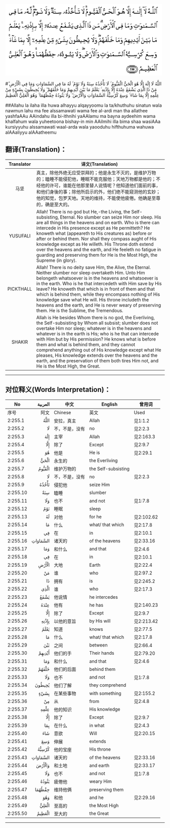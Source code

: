 ![002:255](images/002_255.gif)

#اللَّهُ لَا إِلَٰهَ إِلَّا هُوَ الْحَيُّ الْقَيُّومُ ۚ لَا تَأْخُذُهُ سِنَةٌ وَلَا نَوْمٌ ۚ لَهُ مَا فِي السَّمَاوَاتِ وَمَا فِي الْأَرْضِ ۗ مَنْ ذَا الَّذِي يَشْفَعُ عِنْدَهُ إِلَّا بِإِذْنِهِ ۚ يَعْلَمُ مَا بَيْنَ أَيْدِيهِمْ وَمَا خَلْفَهُمْ ۖ وَلَا يُحِيطُونَ بِشَيْءٍ مِنْ عِلْمِهِ إِلَّا بِمَا شَاءَ ۚ وَسِعَ كُرْسِيُّهُ السَّمَاوَاتِ وَالْأَرْضَ ۖ وَلَا يَئُودُهُ حِفْظُهُمَا ۚ وَهُوَ الْعَلِيُّ الْعَظِيمُ 

##Allahu la ilaha illa huwa alhayyu alqayyoomu la ta/khuthuhu sinatun wala nawmun lahu ma fee alssamawati wama fee al-ardi man tha allathee yashfaAAu AAindahu illa bi-ithnihi yaAAlamu ma bayna aydeehim wama khalfahum wala yuheetoona bishay-in min AAilmihi illa bima shaa wasiAAa kursiyyuhu alssamawati waal-arda wala yaooduhu hifthuhuma wahuwa alAAaliyyu alAAatheemu 

## 翻译(Translation)：

| Translator | 译文(Translation)                                            |
| :--------: | ------------------------------------------------------------ |
|    马坚    | 真主，除他外绝无应受崇拜的；他是永生不灭的，是维护万物的；瞌睡不能侵犯他，睡眠不能克服他；天地万物都是他的；不经他的许可，谁能在他那里替人说情呢？他知道他们面前的事，和他们身後的事；除他所启示的外，他们绝不能窥测他的玄妙；他的知觉，包罗天地。天地的维持，不能使他疲倦。他确是至尊的，确是至大的。 |
|  YUSUFALI  | Allah! There is no god but He,-the Living, the Self-subsisting, Eternal. No slumber can seize Him nor sleep. His are all things in the heavens and on earth. Who is there can intercede in His presence except as He permitteth? He knoweth what (appeareth to His creatures as) before or after or behind them. Nor shall they compass aught of His knowledge except as He willeth. His Throne doth extend over the heavens and the earth, and He feeleth no fatigue in guarding and preserving them for He is the Most High, the Supreme (in glory). |
| PICKTHALL  | Allah! There is no deity save Him, the Alive, the Eternal. Neither slumber nor sleep overtaketh Him. Unto Him belongeth whatsoever is in the heavens and whatsoever is in the earth. Who is he that intercedeth with Him save by His leave? He knoweth that which is in front of them and that which is behind them, while they encompass nothing of His knowledge save what He will. His throne includeth the heavens and the earth, and He is never weary of preserving them. He is the Sublime, the Tremendous. |
|   SHAKIR   | Allah is He besides Whom there is no god, the Everliving, the Self-subsisting by Whom all subsist; slumber does not overtake Him nor sleep; whatever is in the heavens and whatever is in the earth is His; who is he that can intercede with Him but by His permission? He knows what is before them and what is behind them, and they cannot comprehend anything out of His knowledge except what He pleases, His knowledge extends over the heavens and the earth, and the preservation of them both tires Him not, and He is the Most High, the Great. |

---

## 对位释义(Words Interpretation)：

| No   | العربية | 中文    | English | 曾用词 |
| ---- | ------: | ------- | ------- | ------ |
| 序号 |    阿文 | Chinese | 英文    | Used   |
| 2:255.1  | اللَّهُ     | 安拉，真主     | Allah               | 见1:1.2    |
| 2:255.2  | لَا       | 不，不是，没有 | no                  | 见2:2.3    |
| 2:255.3  | إِلَٰهَ      | 主宰           | Allah               | 见2:163.3  |
| 2:255.4  | إِلَّا      | 除了           | Except              | 见2:9.7    |
| 2:255.5  | هُوَ       | 他是           | He is               | 见2:29.1   |
| 2:255.6  | الْحَيُّ     | 永生的         | the Everliving      |            |
| 2:255.7  | الْقَيُّومُ   | 维护万物的     | the Self-subsisting |            |
| 2:255.8  | لَا       | 不，不是，没有 | no                  | 见2:2.3    |
| 2:255.9  | تَأْخُذُهُ    | 侵犯他         | seize Him           |            |
| 2:255.10 | سِنَةٌ      | 瞌睡           | slumber             |            |
| 2:255.11 | وَلَا      | 也不           | and not             | 见1:7.8    |
| 2:255.12 | نَوْمٌ      | 睡眠           | sleep               |            |
| 2:255.13 | لَهُ       | 对他           | for he              | 见2:102.62 |
| 2:255.14 | مَا       | 什么           | what/ that which    | 见2:17.8   |
| 2:255.15 | فِي       | 在             | in                  | 见2:10.1   |
| 2:255.16 | السَّمَاوَاتِ | 诸天的       | of the heavens      | 见2:33.16  |
| 2:255.17 | وَمَا      | 和什么         | and that            | 见2:4.6    |
| 2:255.18 | فِي       | 在             | in                  | 见2:10.1   |
| 2:255.19 | الْأَرْضِ    | 大地           | Earth               | 见2:22.4   |
| 2:255.20 | مَنْ       | 谁             | who                 | 见2:97.2   |
| 2:255.21 | ذَا       | 拥有           | is                  | 见2:245.2  |
| 2:255.22 | الَّذِي     | 谁             | who                 | 见2:17.3   |
| 2:255.23 | يَشْفَعُ     | 他说情         | he intercedes       |            |
| 2:255.24 | عِنْدَهُ     | 他有           | he has              | 见2:140.23 |
| 2:255.25 | إِلَّا      | 除了           | Except              | 见2:9.7    |
| 2:255.26 | بِإِذْنِهِ    | 以他的意旨     | by His will         | 见2:213.42 |
| 2:255.27 | يَعْلَمُ     | 知道           | knows               | 见2:77.5   |
| 2:255.28 | مَا       | 什么           | what/ that which    | 见2:17.8   |
| 2:255.29 | بَيْنَ      | 之间           | between             | 见2:66.4   |
| 2:255.30 | أَيْدِيهِمْ   | 他们的手       | Their hands         | 见2:79.20  |
| 2:255.31 | وَمَا      | 和什么         | and that            | 见2:4.6    |
| 2:255.32 | خَلْفَهُمْ    | 他们的后面     | behind them         |            |
| 2:255.33 | وَلَا      | 也不           | and not             | 见1:7.8    |
| 2:255.34 | يُحِيطُونَ   | 他们了解       | they comprehend     |            |
| 2:255.35 | بِشَيْءٍ     | 在某些事物     | with something      | 见2:155.2  |
| 2:255.36 | مِنْ       | 从             | from                | 见2:4.8    |
| 2:255.37 | عِلْمِهِ     | 他的知识       | His knowledge       |            |
| 2:255.38 | إِلَّا      | 除了           | Except              | 见2:9.7    |
| 2:255.39 | بِمَا      | 在什么         | in what             | 见2:4.3    |
| 2:255.40 | شَاءَ      | 意欲           | Will                | 见2:20.15  |
| 2:255.41 | وَسِعَ      | 伸展           | extends             |            |
| 2:255.42 | كُرْسِيُّهُ    | 他的宝座       | His throne          |            |
| 2:255.43 | السَّمَاوَاتِ | 诸天的       | of the heavens      | 见2:33.16  |
| 2:255.44 | وَالْأَرْضَ   | 和土地         | and earth           | 见2:33.17  |
| 2:255.45 | وَلَا      | 也不           | and not             | 见1:7.8    |
| 2:255.46 | يَئُودُهُ    | 疲倦他         | weary Him           |            |
| 2:255.47 | حِفْظُهُمَا   | 维持他俩       | preserving them     |            |
| 2:255.48 | وَهُوَ      | 和他           | and he              | 见2:29.16  |
| 2:255.49 | الْعَلِيُّ    | 至高的         | the Most High       |            |
| 2:255.50 | الْعَظِيمُ   | 至大的         | the Great           |            |

---
